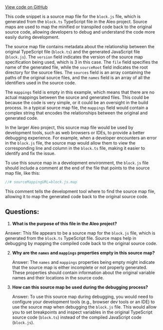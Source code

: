 [View code on GitHub](https://github.com/AleoHQ/aleo/sdk/src/models/block.js.map)

This code snippet is a source map file for the `block.js` file, which is generated from the `block.ts` TypeScript file in the Aleo project. Source maps are used to map the minified or transpiled code back to the original source code, allowing developers to debug and understand the code more easily during development.

The source map file contains metadata about the relationship between the original TypeScript file (`block.ts`) and the generated JavaScript file (`block.js`). The `version` field indicates the version of the source map specification being used, which is 3 in this case. The `file` field specifies the name of the generated file, while the `sourceRoot` field indicates the root directory for the source files. The `sources` field is an array containing the paths of the original source files, and the `names` field is an array of all the identifiers used in the source code.

The `mappings` field is empty in this example, which means that there are no actual mappings between the source and generated files. This could be because the code is very simple, or it could be an oversight in the build process. In a typical source map file, the `mappings` field would contain a complex string that encodes the relationships between the original and generated code.

In the larger Aleo project, this source map file would be used by development tools, such as web browsers or IDEs, to provide a better debugging experience. For example, when a developer encounters an error in the `block.js` file, the source map would allow them to view the corresponding line and column in the `block.ts` file, making it easier to identify and fix the issue.

To use this source map in a development environment, the `block.js` file should include a comment at the end of the file that points to the source map file, like this:

```javascript
//# sourceMappingURL=block.js.map
```

This comment tells the development tool where to find the source map file, allowing it to map the generated code back to the original source code.
## Questions: 
 1. **What is the purpose of this file in the Aleo project?**

   Answer: This file appears to be a source map for the `block.js` file, which is generated from the `block.ts` TypeScript file. Source maps help in debugging by mapping the compiled code back to the original source code.

2. **Why are the `names` and `mappings` properties empty in this source map?**

   Answer: The `names` and `mappings` properties being empty might indicate that the source map is either incomplete or not properly generated. These properties should contain information about the original variable names and their locations in the source code.

3. **How can this source map be used during the debugging process?**

   Answer: To use this source map during debugging, you would need to configure your development tools (e.g., browser dev tools or an IDE) to use the source map when debugging the `block.js` file. This would allow you to set breakpoints and inspect variables in the original TypeScript source code (`block.ts`) instead of the compiled JavaScript code (`block.js`).